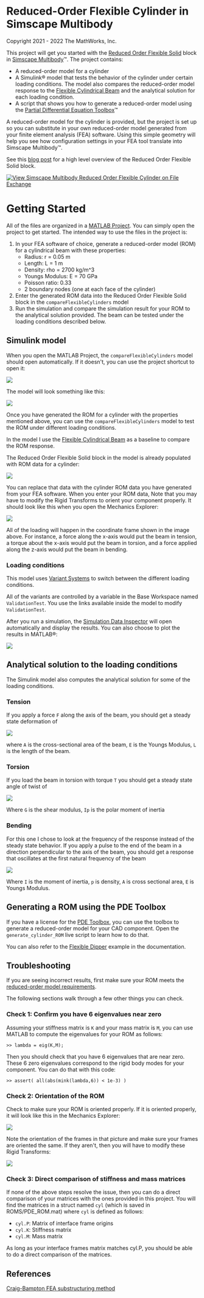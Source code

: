 # Reduced-Order Flexible Cylinder in Simscape Multibody
Copyright 2021 - 2022 The MathWorks, Inc.

This project will get you started with the [Reduced Order Flexible Solid](https://www.mathworks.com/help/releases/R2020b/physmod/sm/ref/reducedorderflexiblesolid.html) block in [Simscape Multibody](https://www.mathworks.com/products/simscape-multibody.html)™. The project contains:
- A reduced-order model for a cylinder
- A Simulink® model that tests the behavior of the cylinder under certain loading conditions. The model also compares the reduced-order model response to the [Flexible Cylindrical Beam](https://www.mathworks.com/help/releases/R2020b/physmod/sm/ref/flexiblecylindricalbeam.html) and the analytical solution for each loading condition.
- A script that shows you how to generate a reduced-order model using the [Partial Differential Equation Toolbox](https://www.mathworks.com/products/pde.html)™

A reduced-order model for the cylinder is provided, but the project is set up so you can substitute in your own reduced-order model generated from your finite element analysis (FEA) software. Using this simple geometry will help you see how configuration settings in your FEA tool translate into Simscape Multibody™.

See this [blog post](https://blogs.mathworks.com/simulink/?p=10056) for a high level overview of the Reduced Order Flexible Solid block.

[![View Simscape Multibody Reduced Order Flexible Cylinder on File Exchange](https://www.mathworks.com/matlabcentral/images/matlab-file-exchange.svg)](https://www.mathworks.com/matlabcentral/fileexchange/88992-simscape-multibody-reduced-order-flexible-cylinder)

# Getting Started
All of the files are organized in a [MATLAB Project](https://www.mathworks.com/help/releases/R2020b/matlab/projects.html?s_tid=CRUX_lftnav). You can simply open the project to get started. The intended way to use the files in the project is:

1. In your FEA software of choice, generate a reduced-order model (ROM) for a cylindrical beam with these properties:
    - Radius: r = 0.05 m
    - Length: L = 1 m
    - Density: rho = 2700 kg/m^3
    - Youngs Modulus: E = 70 GPa
    - Poisson ratio: 0.33
    - 2 boundary nodes (one at each face of the cylinder)
2. Enter the generated ROM data into the Reduced Order Flexible Solid block in the `compareFlexibleCylinders` model
3. Run the simulation and compare the simulation result for your ROM to the analytical solution provided. The beam can be tested under the loading conditions described below.

## Simulink model
When you open the MATLAB Project, the `compareFlexibleCylinders` model should open automatically. If it doesn't, you can use the project shortcut to open it:

![](Misc/open_model_shortcut.png)

The model will look something like this:

![](Misc/compareFlexibleCylinders.png)

Once you have generated the ROM for a cylinder with the properties mentioned above, you can use the `compareFlexibleCylinders` model to test the ROM under different loading conditions. 

In the model I use the [Flexible Cylindrical Beam](https://www.mathworks.com/help/releases/R2020b/physmod/sm/ref/flexiblecylindricalbeam.html?s_tid=doc_ta) as a baseline to compare the ROM response. 

The Reduced Order Flexible Solid block in the model is already populated with ROM data for a cylinder:

![](Misc/ROM_data.png)

You can replace that data with the cylinder ROM data you have generated from your FEA software. When you enter your ROM data, Note that you may have to modify the Rigid Transforms to orient your component properly. It should look like this when you open the Mechanics Explorer:

![](Misc/mechanics_explorer.png)

All of the loading will happen in the coordinate frame shown in the image above. For instance, a force along the x-axis would put the beam in tension, a torque about the x-axis would put the beam in torsion, and a force applied along the z-axis would put the beam in bending.

### Loading conditions
This model uses [Variant Systems](https://www.mathworks.com/help/releases/R2020b/simulink/variant-systems.html?s_tid=CRUX_lftnav) to switch between the different loading conditions.

All of the variants are controlled by a variable in the Base Workspace named `ValidationTest`. You use the links available inside the model to modify `ValidationTest`.

After you run a simulation, the [Simulation Data Inspector](https://www.mathworks.com/help/releases/R2020b/simulink/slref/simulationdatainspector.html) will open automatically and display the results. You can also choose to plot the results in MATLAB®:

![](Misc/MATLAB_results.png)

## Analytical solution to the loading conditions
The Simulink model also computes the analytical solution for some of the loading conditions.

### Tension
If you apply a force `F` along the axis of the beam, you should get a steady state deformation of

![](Misc/tension.png)

where `A` is the cross-sectional area of the beam, `E` is the Youngs Modulus, `L` is the length of the beam. 
### Torsion
If you load the beam in torsion with torque `T` you should get a steady state angle of twist of 

![](Misc/torsion.png)

Where `G` is the shear modulus, `Ip` is the polar moment of inertia 
### Bending
For this one I chose to look at the frequency of the response instead of the steady state behavior. If you apply a pulse to the end of the beam in a direction perpendicular to the axis of the beam, you should get a response that oscillates at the first natural frequency of the beam 

![](Misc/bending.png)

Where `I` is the moment of inertia, `p` is density, `A` is cross sectional area, `E` is Youngs Modulus.  

## Generating a ROM using the PDE Toolbox
If you have a license for the [PDE Toolbox](https://www.mathworks.com/products/pde.html), you can use the toolbox to generate a reduced-order model for your CAD component. Open the `generate_cylinder_ROM` live script to learn how to do that. 

You can also refer to the [Flexible Dipper](https://www.mathworks.com/help/releases/R2020b/physmod/sm/ug/model-excavator-dipper-arm.html
) example in the documentation.

## Troubleshooting
If you are seeing incorrect results, first make sure your ROM meets the [reduced-order model requirements](https://www.mathworks.com/help/releases/R2020b/physmod/sm/ref/reducedorderflexiblesolid.html#mw_d65e4979-2dd1-42cd-a57e-428f4e3463bd).

The following sections walk through a few other things you can check.

### Check 1: Confirm you have 6 eigenvalues near zero
Assuming your stiffness matrix is `K` and your mass matrix is `M`, you can use MATLAB to compute the eigenvalues for your ROM as follows:

``>> lambda = eig(K,M);``

Then you should check that you have 6 eigenvalues that are near zero. These 6 zero eigenvalues correspond to the rigid body modes for your component. You can do that with this code:

``>> assert( all(abs(mink(lambda,6)) < 1e-3) )``

### Check 2: Orientation of the ROM
Check to make sure your ROM is oriented properly. If it is oriented properly, it will look like this in the Mechanics Explorer:

![](Misc/mechanics_explorer.png)

Note the orientation of the frames in that picture and make sure your frames are oriented the same. If they aren't, then you will have to modify these Rigid Transforms:

![](Misc/transforms_to_modify.png)

### Check 3: Direct comparison of stiffness and mass matrices
If none of the above steps resolve the issue, then you can do a direct comparison of your matrices with the ones provided in this project. You will find the matrices in a struct named `cyl` (which is saved in ROMS/PDE_ROM.mat) where `cyl` is defined as follows:
- `cyl.P`: Matrix of interface frame origins
- `cyl.K`: Stiffness matrix
- `cyl.M`: Mass matrix 

As long as your interface frames matrix matches cyl.P, you should be able to do a direct comparison of the matrices. 

## References
[Craig-Bampton FEA substructuring method](https://hal.science/hal-01537654/file/RCMB.pdf)
